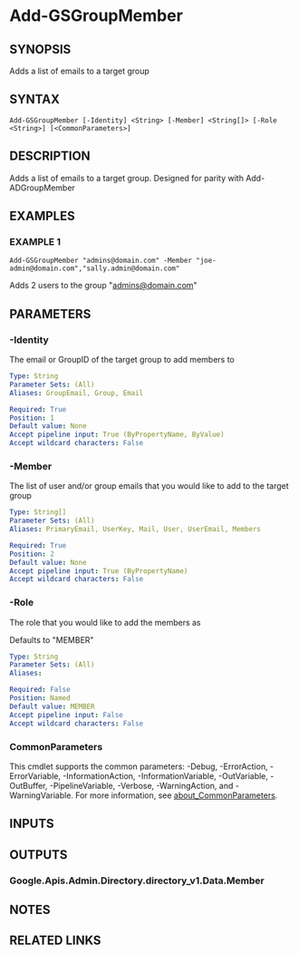 # Add-GSGroupMember

## SYNOPSIS
Adds a list of emails to a target group

## SYNTAX

```
Add-GSGroupMember [-Identity] <String> [-Member] <String[]> [-Role <String>] [<CommonParameters>]
```

## DESCRIPTION
Adds a list of emails to a target group.
Designed for parity with Add-ADGroupMember

## EXAMPLES

### EXAMPLE 1
```
Add-GSGroupMember "admins@domain.com" -Member "joe-admin@domain.com","sally.admin@domain.com"
```

Adds 2 users to the group "admins@domain.com"

## PARAMETERS

### -Identity
The email or GroupID of the target group to add members to

```yaml
Type: String
Parameter Sets: (All)
Aliases: GroupEmail, Group, Email

Required: True
Position: 1
Default value: None
Accept pipeline input: True (ByPropertyName, ByValue)
Accept wildcard characters: False
```

### -Member
The list of user and/or group emails that you would like to add to the target group

```yaml
Type: String[]
Parameter Sets: (All)
Aliases: PrimaryEmail, UserKey, Mail, User, UserEmail, Members

Required: True
Position: 2
Default value: None
Accept pipeline input: True (ByPropertyName)
Accept wildcard characters: False
```

### -Role
The role that you would like to add the members as

Defaults to "MEMBER"

```yaml
Type: String
Parameter Sets: (All)
Aliases:

Required: False
Position: Named
Default value: MEMBER
Accept pipeline input: False
Accept wildcard characters: False
```

### CommonParameters
This cmdlet supports the common parameters: -Debug, -ErrorAction, -ErrorVariable, -InformationAction, -InformationVariable, -OutVariable, -OutBuffer, -PipelineVariable, -Verbose, -WarningAction, and -WarningVariable. For more information, see [about_CommonParameters](http://go.microsoft.com/fwlink/?LinkID=113216).

## INPUTS

## OUTPUTS

### Google.Apis.Admin.Directory.directory_v1.Data.Member
## NOTES

## RELATED LINKS
